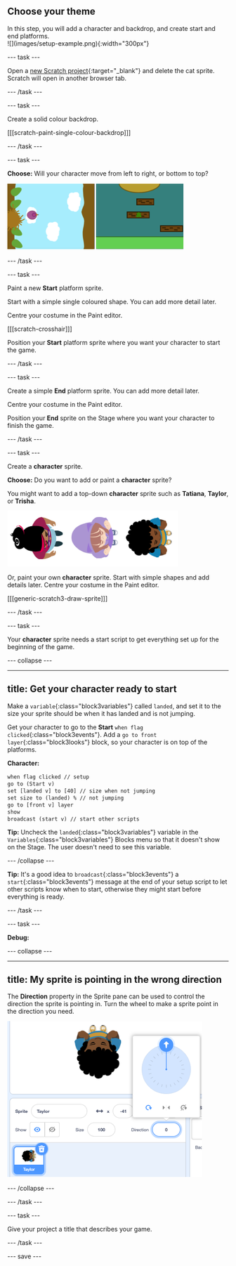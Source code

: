 ## Choose your theme

<div style="display: flex; flex-wrap: wrap">
<div style="flex-basis: 200px; flex-grow: 1; margin-right: 15px;">
In this step, you will add a character and backdrop, and create start and end platforms. 
</div>
<div>
![](images/setup-example.png){:width="300px"}
</div>
</div>

--- task ---

Open a [new Scratch project](http://rpf.io/scratch-new){:target="_blank"} and delete the cat sprite. Scratch will open in another browser tab.

--- /task ---

--- task ---

Create a solid colour backdrop. 

[[[scratch-paint-single-colour-backdrop]]]

--- /task ---

--- task ---

**Choose:** Will your character move from left to right, or bottom to top? 

![](images/direction-examples.png)

--- /task ---

--- task ---

Paint a new **Start** platform sprite. 

Start with a simple single coloured shape. You can add more detail later. 

Centre your costume in the Paint editor.

[[[scratch-crosshair]]]

Position your **Start** platform sprite where you want your character to start the game.

--- /task ---

--- task ---

Create a simple **End** platform sprite. You can add more detail later. 

Centre your costume in the Paint editor.

Position your **End** sprite on the Stage where you want your character to finish the game.

--- /task ---

--- task ---

Create a **character** sprite. 

**Choose:** Do you want to add or paint a **character** sprite? 

You might want to add a top-down **character** sprite such as **Tatiana**, **Taylor**, or **Trisha**. 

![Image of the top down sprites available in scratch](images/top-down-sprites.png)

Or, paint your own **character** sprite. Start with simple shapes and add details later. Centre your costume in the Paint editor.

[[[generic-scratch3-draw-sprite]]]

--- /task ---

--- task ---

Your **character** sprite needs a start script to get everything set up for the beginning of the game.

--- collapse ---

---
title: Get your character ready to start
---

Make a `variable`{:class="block3variables"} called `landed`, and set it to the size your sprite should be when it has landed and is not jumping.

Get your character to go to the **Start** `when flag clicked`{:class="block3events"}. Add a `go to front layer`{:class="block3looks"} block, so your character is on top of the platforms. 

**Character:**

```blocks3
when flag clicked // setup
go to (Start v)
set [landed v] to [40] // size when not jumping
set size to (landed) % // not jumping
go to [front v] layer
show
broadcast (start v) // start other scripts
```

**Tip:** Uncheck the `landed`{:class="block3variables"} variable in the `Variables`{:class="block3variables"} Blocks menu so that it doesn't show on the Stage. The user doesn't need to see this variable.

--- /collapse ---

**Tip:** It's a good idea to `broadcast`{:class="block3events"} a `start`{:class="block3events"} message at the end of your setup script to let other scripts know when to start, otherwise they might start before everything is ready.

--- /task ---

--- task ---

**Debug:**

--- collapse ---

---
title: My sprite is pointing in the wrong direction
---

The **Direction** property in the Sprite pane can be used to control the direction the sprite is pointing in. Turn the wheel to make a sprite point in the direction you need. 

![The sprite pane with direction property selected. A pop up menu is shown with a direction wheel used for adjusting the direction the sprite is pointing.](images/direction-property.png)

--- /collapse ---

--- /task ---

--- task ---

Give your project a title that describes your game.

--- /task ---

--- save ---
